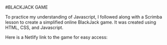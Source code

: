 #BLACKJACK GAME

To practice my understanding of Javascript, I followed along with a Scrimba lesson to create a simplified online BlackJack game. It was created using HTML, CSS, and Javascript. 

Here is a Netlify link to the game for easy access: 
